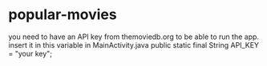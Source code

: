 # popular-movies
you need to have an API key from themoviedb.org to be able to run the app.  
insert it in this variable in MainActivity.java 
public static final String API_KEY = "your key";
